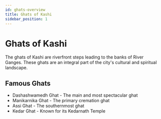 ```yaml
---
id: ghats-overview
title: Ghats of Kashi
sidebar_position: 1
---
```


# Ghats of Kashi

The ghats of Kashi are riverfront steps leading to the banks of River Ganges. These ghats are an integral part of the city's cultural and spiritual landscape.

## Famous Ghats

- Dashashwamedh Ghat - The main and most spectacular ghat
- Manikarnika Ghat - The primary cremation ghat
- Assi Ghat - The southernmost ghat
- Kedar Ghat - Known for its Kedarnath Temple

